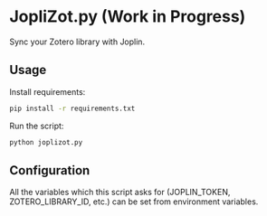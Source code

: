 # JopliZot.py (Work in Progress)
Sync your Zotero library with Joplin.

## Usage
Install requirements:
```bash
pip install -r requirements.txt
```

Run the script:
```bash
python joplizot.py
```

## Configuration
All the variables which this script asks for (JOPLIN\_TOKEN, ZOTERO\_LIBRARY\_ID, etc.) can be set from environment variables.
